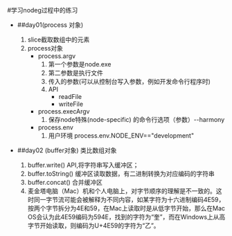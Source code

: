 #学习nodeg过程中的练习
* ##day01(process 对象)
    1. slice截取数组中的元素
    2. process对象
        * process.argv
            1. 第一个参数是node.exe
            2. 第二参数是执行文件
            3. 传入的参数(可以从控制台写入参数，例如开发命令行程序时)
            4. API
                * readFile
                * writeFile
        * process.execArgv
            1. 保存node特殊(node-specific) 的命令行选项（参数）--harmony
        * process.env
            1. 用户环境   process.env.NODE_ENV=="development"

* ##day02 (buffer对象)   类比数组对象
    1. buffer.write()  API,将字符串写入缓冲区；
    2. buffer.toString() 缓冲区读取数据，有二进制转换为对应编码的字符串
    3. buffer.concat()  合并缓冲区
    4. 麦金塔电脑（Mac）机和个人电脑上，对字节顺序的理解是不一致的。这时同一字节流可能会被解释为不同内容，如某字符为十六进制编码4E59，按两个字节拆分为4E和59，在Mac上读取时是从低字节开始，那么在Mac OS会认为此4E59编码为594E，找到的字符为“奎”，而在Windows上从高字节开始读取，则编码为U+4E59的字符为“乙”。



